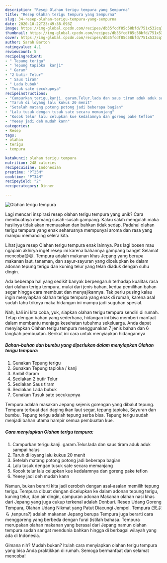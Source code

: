 ```yaml
---
description: "Resep Olahan terigu tempura yang Sempurna"
title: "Resep Olahan terigu tempura yang Sempurna"
slug: 34-resep-olahan-terigu-tempura-yang-sempurna
date: 2020-10-22T23:49:38.093Z
image: https://img-global.cpcdn.com/recipes/db35fcdf85c58bfd/751x532cq70/olahan-terigu-tempura-foto-resep-utama.jpg
thumbnail: https://img-global.cpcdn.com/recipes/db35fcdf85c58bfd/751x532cq70/olahan-terigu-tempura-foto-resep-utama.jpg
cover: https://img-global.cpcdn.com/recipes/db35fcdf85c58bfd/751x532cq70/olahan-terigu-tempura-foto-resep-utama.jpg
author: Sarah Barton
ratingvalue: 4.1
reviewcount: 5
recipeingredient:
- " Tepung terigu"
- " Tepung tapioka  kanji"
- " Garam"
- "2 butir Telur"
- " Saus tiram"
- " Lada bubuk"
- "Tusuk sate secukupnya"
recipeinstructions:
- "Campurkan terigu.kanji. garam.Telur.lada dan saus tiram aduk aduk sampai halus"
- "Taruh di loyang lalu kukus 20 menit"
- "Setelah matang potong potong jadi beberapa bagian"
- "Lalu tusuk dengan tusuk sate secara memanjang"
- "Kocok telur lalu celupkan kue kedalamnya dan goreng pake teflon"
- "Yeeey jadi deh mudah kann"
categories:
- Resep
tags:
- olahan
- terigu
- tempura

katakunci: olahan terigu tempura 
nutrition: 248 calories
recipecuisine: Indonesian
preptime: "PT25M"
cooktime: "PT34M"
recipeyield: "2"
recipecategory: Dinner

---
```



![Olahan terigu tempura](https://img-global.cpcdn.com/recipes/db35fcdf85c58bfd/751x532cq70/olahan-terigu-tempura-foto-resep-utama.jpg)

Lagi mencari inspirasi resep olahan terigu tempura yang unik? Cara membuatnya memang susah-susah gampang. Kalau salah mengolah maka hasilnya tidak akan memuaskan dan bahkan tidak sedap. Padahal olahan terigu tempura yang enak seharusnya mempunyai aroma dan rasa yang mampu memancing selera kita.

Lihat juga resep Olahan terigu tempura enak lainnya. Pas lagi bosen mau ngapain akhirya inget resep ini karena bahannya gampang banget Selamat mencoba😊😊. Tempura adalah makanan khas Jepang yang berupa makanan laut, tanaman, dan sayur-sayuran yang dicelupkan ke dalam adonan tepung terigu dan kuning telur yang telah diaduk dengan suhu dingin.

Ada beberapa hal yang sedikit banyak berpengaruh terhadap kualitas rasa dari olahan terigu tempura, mulai dari jenis bahan, kedua pemilihan bahan segar hingga cara membuat dan menyajikannya. Tak perlu pusing kalau ingin menyiapkan olahan terigu tempura yang enak di rumah, karena asal sudah tahu triknya maka hidangan ini mampu jadi suguhan spesial.


Nah, kali ini kita coba, yuk, siapkan olahan terigu tempura sendiri di rumah. Tetap dengan bahan yang sederhana, hidangan ini bisa memberi manfaat dalam membantu menjaga kesehatan tubuhmu sekeluarga. Anda dapat menyiapkan Olahan terigu tempura menggunakan 7 jenis bahan dan 6 langkah pembuatan. Berikut ini cara untuk menyiapkan hidangannya.

<!--inarticleads1-->

##### Bahan-bahan dan bumbu yang diperlukan dalam menyiapkan Olahan terigu tempura:

1. Gunakan  Tepung terigu
1. Gunakan  Tepung tapioka / kanji
1. Ambil  Garam
1. Sediakan 2 butir Telur
1. Sediakan  Saus tiram
1. Sediakan  Lada bubuk
1. Gunakan Tusuk sate secukupnya


Tempura adalah masakan Jepang sejenis gorengan yang dibalut tepung. Tempura terbuat dari daging ikan laut segar, tepung tapioka, Sayuran dan bumbu. Tepung terigu adalah tepung serba bisa. Tepung terigu sudah menjadi bahan utama hampir semua pembuatan kue. 

<!--inarticleads2-->

##### Cara menyiapkan Olahan terigu tempura:

1. Campurkan terigu.kanji. garam.Telur.lada dan saus tiram aduk aduk sampai halus
1. Taruh di loyang lalu kukus 20 menit
1. Setelah matang potong potong jadi beberapa bagian
1. Lalu tusuk dengan tusuk sate secara memanjang
1. Kocok telur lalu celupkan kue kedalamnya dan goreng pake teflon
1. Yeeey jadi deh mudah kann


Namun, bukan berarti kita jadi ceroboh dengan asal-asalan memilih tepung terigu. Tempura dibuat dengan dicelupkan ke dalam adonan tepung terigu, kuning telur, dan air dingin, campuran adonan Makanan olahan nasi khas dari Jepang yang juga cukup terkenal adalah Donburi. Resep Udang Goreng Tempura, Olahan Udang Nikmat yang Patut Diacungi Jempol. Tempura (天ぷら ,tenpura?) adalah makanan Jepang berupa Tempura juga berarti cara menggoreng yang berbeda dengan furai (istilah bahasa. Tempura merupakan olahan makanan yang berasal dari Jepang namun olahan tempura sudah sangat mendunia bahkan hingga di berbagai wilayah yang ada di Indonesia. 

Gimana nih? Mudah bukan? Itulah cara menyiapkan olahan terigu tempura yang bisa Anda praktikkan di rumah. Semoga bermanfaat dan selamat mencoba!
